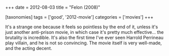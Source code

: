 +++
date = 2012-08-03
title = "Felon (2008)"

[taxonomies]
tags = ['good', '2012-movie']
categories = ['movies']
+++

It\'s a strange one because it feels so pointless by the end of it,
unless it\'s just another anti-prison movie, in which case it\'s pretty
much effective\... the brutality is incredible. It\'s also the first
time I\'ve ever seen Harrold Perrineau play villain, and he is not so
convincing. The movie itself is very well-made, and the acting decent.

